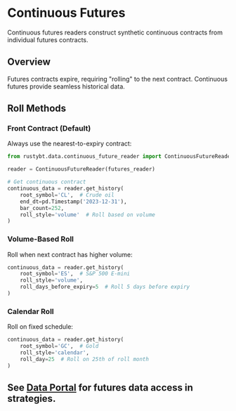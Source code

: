 # Continuous Futures

Continuous futures readers construct synthetic continuous contracts from individual futures contracts.

## Overview

Futures contracts expire, requiring "rolling" to the next contract. Continuous futures provide seamless historical data.

## Roll Methods

### Front Contract (Default)

Always use the nearest-to-expiry contract:

```python
from rustybt.data.continuous_future_reader import ContinuousFutureReader

reader = ContinuousFutureReader(futures_reader)

# Get continuous contract
continuous_data = reader.get_history(
    root_symbol='CL',  # Crude oil
    end_dt=pd.Timestamp('2023-12-31'),
    bar_count=252,
    roll_style='volume'  # Roll based on volume
)
```

### Volume-Based Roll

Roll when next contract has higher volume:

```python
continuous_data = reader.get_history(
    root_symbol='ES',  # S&P 500 E-mini
    roll_style='volume',
    roll_days_before_expiry=5  # Roll 5 days before expiry
)
```

### Calendar Roll

Roll on fixed schedule:

```python
continuous_data = reader.get_history(
    root_symbol='GC',  # Gold
    roll_style='calendar',
    roll_day=25  # Roll on 25th of roll month
)
```

## See [Data Portal](data-portal.md) for futures data access in strategies.
